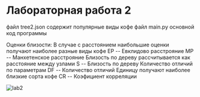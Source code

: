 # Лабораторная работа 2

файл tree2.json содержит популярные виды кофе 
файл main.py основной код программы

Оценки близости:
В случае с расстоянием наибольшие оценки получают наиболее разные виды кофе
ЕР -- Евклидово расстрояние 
МР -- Манхетенское расстрояние
Близость по дереву рассчитывается как расстояние между узлами
S  -- Близость по дереву
Количество отличий по параметрам
DF -- Количество отличий
Единицу получают наиболее близкие сорта кофе
CR -- Коэфициент корреляции


![lab2](https://ibb.co/jDFrpXZ)
